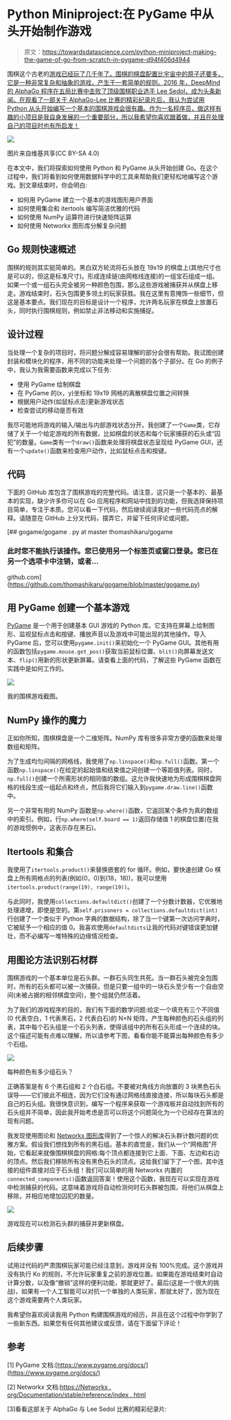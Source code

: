 # Python Miniproject:在 PyGame 中从头开始制作游戏

> 原文：<https://towardsdatascience.com/python-miniproject-making-the-game-of-go-from-scratch-in-pygame-d94f406d4944>

围棋这个古老的[游戏已经玩了几千年了。围棋的棋盘配置比宇宙中的原子还要多，它是一种非常复杂和抽象的游戏，产生于一套简单的规则。2016 年，DeepMind 的 AlphaGo 程序在五局比赛中击败了顶级围棋职业选手 Lee Sedol，成为头条新闻。在观看了一部关于 AlphaGo-Lee 比赛的精彩纪录片后，我认为尝试用 Python 从头开始编写一个基本的围棋游戏会很有趣。作为一名程序员，做这样有趣的小项目是我自身发展的一个重要部分，所以我希望你喜欢跟着做，并且在处理自己的项目时也有所启发！](https://en.wikipedia.org/wiki/Go_(game))

![](img/7acd10aa8d2d8392326ac622258df192.png)

图片来自维基共享(CC BY-SA 4.0)

在本文中，我们将探索如何使用 Python 和 PyGame 从头开始创建 Go。在这个过程中，我们将看到如何使用数据科学中的工具来帮助我们更轻松地编写这个游戏。到文章结束时，你会明白:

*   如何用 PyGame 建立一个基本的游戏图形用户界面
*   如何使用集合和 itertools 编写简洁优雅的代码
*   如何使用 NumPy 运算符进行快速矩阵运算
*   如何使用 Networkx 图形库分解复杂问题

## Go 规则快速概述

围棋的规则其实挺简单的。黑白双方轮流将石头放在 19x19 的棋盘上(其他尺寸也是可以的，但这是标准尺寸)。形成连续链(由网格线连接)的一组宝石组成一组。如果一个或一组石头完全被另一种颜色包围，那么这些游戏被捕获并从棋盘上移走。游戏结束时，石头包围更多领土的玩家获胜。我在这里有意掩饰一些细节，但这是基本要点。我们现在的目标是设计一个程序，允许两名玩家在棋盘上放置石头，同时执行围棋规则，例如禁止非法移动和实施捕捉。

## 设计过程

当处理一个复杂的项目时，将问题分解成容易理解的部分会很有帮助。我试图创建封装和模块化的程序，用不同的功能来处理一个问题的各个子部分。在 Go 的例子中，我认为我需要函数来完成以下任务:

*   使用 PyGame 绘制棋盘
*   在 PyGame 的(x，y)坐标和 19x19 网格的离散棋盘位置之间转换
*   根据用户动作(如鼠标点击)更新游戏状态
*   检查尝试的移动是否有效

我尽可能地将游戏的输入/输出与内部游戏状态分开。我创建了一个`Game`类，它存储了关于一个给定游戏的所有数据，比如棋盘的状态和每个玩家捕获的石头或“囚犯”的数量。`Game`类有一个`draw()`函数来处理将棋盘状态呈现给 PyGame GUI，还有一个`update()`函数来检查用户动作，比如鼠标点击和按键。

## 代码

下面的 GitHub 库包含了围棋游戏的完整代码。请注意，这只是一个基本的、最基本的实现，缺少许多你可以在 Go 应用程序和网站中找到的功能，但我选择保持项目简单，专注于本质。您可以看一下代码，然后继续阅读我对一些代码亮点的解释。请随意在 GitHub 上分叉代码，摆弄它，并留下任何评论或问题。

[](https://github.com/thomashikaru/gogame/blob/master/gogame.py) [## gogame/gogame . py at master thomashikaru/gogame

### 此时您不能执行该操作。您已使用另一个标签页或窗口登录。您已在另一个选项卡中注销，或者…

github.com](https://github.com/thomashikaru/gogame/blob/master/gogame.py) 

## 用 PyGame 创建一个基本游戏

[PyGame](https://www.pygame.org/docs/) 是一个用于创建基本 GUI 游戏的 Python 库。它支持在屏幕上绘制图形、监视鼠标点击和按键、播放声音以及游戏中可能出现的其他操作。导入 PyGame 后，您可以使用`pygame.init()`来初始化一个 PyGame GUI。其他有用的函数包括`pygame.mouse.get_pos()`获取当前鼠标位置、`blit()`向屏幕发送文本、`flip()`用新的形状更新屏幕。请查看上面的代码，了解这些 PyGame 函数在实践中是如何工作的。

![](img/61cf9bdcf9aad2b0eeb2e5f07476e1ad.png)

我的围棋游戏截图。

## **NumPy 操作的魔力**

正如你所知，围棋棋盘是一个二维矩阵。NumPy 库有很多非常方便的函数来处理数组和矩阵。

为了生成均匀间隔的网格线，我使用了`np.linspace()`和`np.full()`函数。第一个函数`np.linspace()`在给定的起始值和结束值之间创建一个等距值列表。同时，`np.full()`创建一个所需形状的相同值的数组。这允许我快速地为形成围棋棋盘网格的线段生成一组起点和终点，然后我将它们输入到`pygame.draw.line()`函数中。

另一个非常有用的 NumPy 函数是`np.where()`函数，它返回某个条件为真的数组中的索引。例如，行`np.where(self.board == 1)`返回存储值 1 的棋盘位置(在我的游戏惯例中，这表示存在黑石)。

## Itertools 和集合

我使用了`itertools.product()`来替换嵌套的 for 循环。例如，要快速创建 Go 棋盘上所有网格点的列表(例如(0，0)到(18，18))，我可以使用`itertools.product(range(19), range(19))`。

与此同时，我使用`collections.defaultdict()`创建了一个分数计数器，它优雅地处理递增，即使是空的。第`self.prisoners = collections.defaultdict(int)`行创建了一个类似于 Python 字典的数据结构，除了当一个键第一次访问字典时，它被赋予一个相应的值 0。我喜欢使用`defaultdicts`让我的代码对键错误更加健壮，而不必编写一堆特殊的边缘情况检查。

## 用图论方法识别石材群

围棋游戏的一个基本单位是石头群。一群石头同生共死。当一群石头被完全包围时，所有的石头都可以被一次捕获。但是只要一组中的一块石头至少有一个自由空间(未被占据的相邻棋盘空间)，整个组就仍然活着。

为了我们的游戏程序的目的，我们有下面的数学问题:给定一个填充有三个不同值(0 代表空白，1 代表黑石，2 代表白石)的 N×N 矩阵，产生每种颜色的石头组的列表，其中每个石头组是一个石头列表，使得该组中的所有石头形成一个连续的块。这个描述可能有点难以理解，所以请参考下图，看看你能不能算出每种颜色有多少个石组。

![](img/ae0644d1654ddd9209d3aabfd2cbbcf9.png)

每种颜色有多少组石头？

正确答案是有 6 个黑石组和 2 个白石组。不要被对角线方向放置的 3 块黑色石头误导——它们彼此不相连，因为它们没有通过网格线直接连接，所以每块石头都是自己的石头组。我很快意识到，编写一个程序来获取一个游戏板并自动找到所有的石头组并不简单，因此我开始考虑是否可以将这个问题简化为一个已经存在算法的现有问题。

我发现使用图论和 [Networkx 图形库](https://networkx.org/documentation/stable/reference/index.html)得到了一个惊人的解决石头群计数问题的优雅方案。假设我们想找到所有的黑石组。基本的直觉是，我们从一个“网格图”开始，它看起来就像围棋棋盘的网格:每个顶点都连接到它上面、下面、左边和右边的顶点。然后我们移除所有没有黑色石头的顶点。这给我们留下了一个图，其中连接的组件直接对应于石头组！我们可以简单的用 Networkx 内置的`connected_components()`函数返回答案！使用这个函数，我现在可以实现在游戏中检测捕获的代码。这意味着游戏将自动检测何时石头群被包围，将他们从棋盘上移除，并相应地增加囚犯的数量。

![](img/d60f865e0834140d8bdf1904322bcfb5.png)

游戏现在可以检测石头群的捕获并更新棋盘。

## 后续步骤

试用过代码的严肃围棋玩家可能已经注意到，游戏并没有 100%完成。这个游戏并没有执行 Ko 的规则，不允许玩家重复之前的游戏位置。如果能在游戏结束时自动计算分数，以及像“撤销”这样的便利功能，那就更好了。最后(这是一个很大的挑战)，如果有一个人工智能可以对抗一个单独的人类玩家，那就太好了，因为现在这个游戏需要两个人类玩家。

我希望你喜欢阅读我用 Python 构建围棋游戏的经历，并且在这个过程中你学到了一些新东西。如果您有任何其他建议或反馈，请在下面留下评论！

## 参考

[1] PyGame 文档:[https://www.pygame.org/docs/](https://www.pygame.org/docs/)

[2] Networkx 文档:[https://Networkx . org/Documentation/stable/reference/index . html](https://networkx.org/documentation/stable/reference/index.html)

[3]看看这部关于 AlphaGo 与 Lee Sedol 比赛的精彩纪录片: